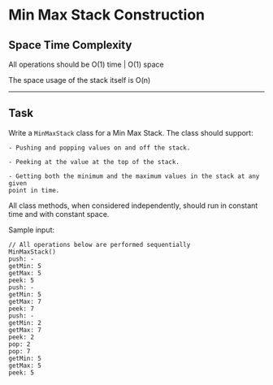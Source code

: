 # Min Max Stack Construction

## Space Time Complexity

All operations should be O(1) time | O(1) space

The space usage of the stack itself is O(n)

---

## Task

Write a `MinMaxStack` class for a Min Max Stack. The class should support:

    - Pushing and popping values on and off the stack.

    - Peeking at the value at the top of the stack.

    - Getting both the minimum and the maximum values in the stack at any given
    point in time.

All class methods, when considered independently, should run in constant time
and with constant space.

Sample input:

```
// All operations below are performed sequentially
MinMaxStack()
push: -
getMin: 5
getMax: 5
peek: 5
push: -
getMin: 5
getMax: 7
peek: 7
push: -
getMin: 2
getMax: 7
peek: 2
pop: 2
pop: 7
getMin: 5
getMax: 5
peek: 5
```
